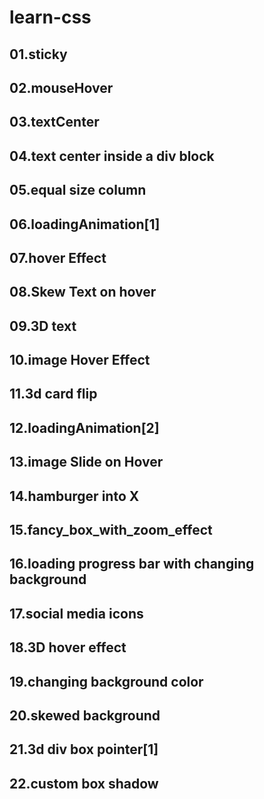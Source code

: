 # learn-css

## 01.sticky

## 02.mouseHover

## 03.textCenter

## 04.text center inside a div block

## 05.equal size column

## 06.loadingAnimation[1]

## 07.hover Effect

## 08.Skew Text on hover

## 09.3D text

## 10.image Hover Effect

## 11.3d card flip

## 12.loadingAnimation[2]

## 13.image Slide on Hover

## 14.hamburger into X

## 15.fancy_box_with_zoom_effect

## 16.loading progress bar with changing background

## 17.social media icons

## 18.3D hover effect

## 19.changing background color

## 20.skewed background

## 21.3d div box pointer[1]

## 22.custom box shadow
